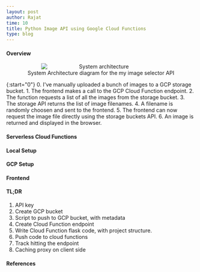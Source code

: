 ```yaml
---
layout: post
author: Rajat
time: 10
title: Python Image API using Google Cloud Functions
type: blog 
---
```

#### Overview
<figure align="center">
  <img src="{{site.url}}/assets/images/image_gallery_article/architecture.jpg"
       class="img_responsive" alt="System architecture"
       style="max-width: 75%; display: block; margin-left: auto; margin-right: auto;">
 <figcaption>System Architecture diagram for the my image selector API</figcaption>
</figure>
{:start="0"}
0. I've manually uploaded a bunch of images to a GCP storage bucket.
1. The frontend makes a call to the GCP Cloud Function endpoint.
2. The function requests a list of all the images from the storage bucket.
3. The storage API returns the list of image filenames.
4. A filename is randomly choosen and sent to the frontend.
5. The frontend can now request the image file directly using the storage buckets API.
6. An image is returned and displayed in the browser.

#### Serverless Cloud Functions


#### Local Setup


#### GCP Setup


#### Frontend


#### TL;DR
1. API key
2. Create GCP bucket
3. Script to push to GCP bucket, with metadata
4. Create Cloud Function endpoint
5. Write Cloud Function flask code, with project structure.
6. Push code to cloud functions
7. Track hitting the endpoint
8. Caching proxy on client side

#### References
